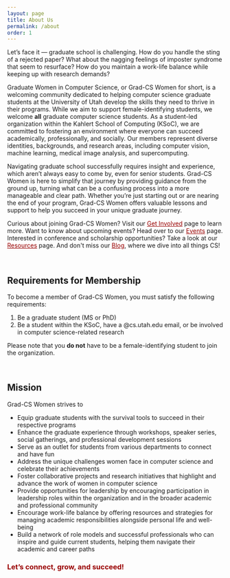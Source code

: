 ```yaml
---
layout: page
title: About Us
permalink: /about
order: 1
---
```


Let’s face it — graduate school is challenging. How do you handle the sting of a rejected paper? What about the nagging feelings of imposter syndrome that seem to resurface? How do you maintain a work-life balance while keeping up with research demands?

Graduate Women in Computer Science, or Grad-CS Women for short, is a welcoming community dedicated to helping computer science graduate students at the University of Utah develop the skills they need to thrive in their programs. While we aim to support female-identifying students, we welcome **all** graduate computer science students. As a student-led organization within the Kahlert School of Computing (KSoC), we are committed to fostering an environment where everyone can succeed academically, professionally, and socially. Our members represent diverse identities, backgrounds, and research areas, including computer vision, machine learning, medical image analysis, and supercomputing.

Navigating graduate school successfully requires insight and experience, which aren’t always easy to come by, even for senior students. Grad-CS Women is here to simplify that journey by providing guidance from the ground up, turning what can be a confusing process into a more manageable and clear path. Whether you’re just starting out or are nearing the end of your program, Grad-CS Women offers valuable lessons and support to help you succeed in your unique graduate journey.

Curious about joining Grad-CS Women? Visit our <a href="https://gradcswomen-utah.github.io/get-involved" style="color: #990000;;">Get Involved</a> page to learn more. Want to know about upcoming events? Head over to our <a href="https://gradcswomen-utah.github.io/events" style="color: #990000;;">Events</a> page. Interested in conference and scholarship opportunities? Take a look at our <a href="https://gradcswomen-utah.github.io/resources" style="color: #990000;;">Resources</a> page. And don't miss our <a href="https://gradcswomen-utah.github.io/blog" style="color: #990000;;">Blog</a>, where we dive into all things CS!

<br />

## Requirements for Membership
To become a member of Grad-CS Women, you must satisfy the following requirements:

1. Be a graduate student (MS or PhD)
2. Be a student within the KSoC, have a @cs.utah.edu email, or be involved in computer science-related research

Please note that you **do not** have to be a female-identifying student to join the organization.

<br />

## Mission 
Grad-CS Women strives to 

- Equip graduate students with the survival tools to succeed in their respective programs
- Enhance the graduate experience through workshops, speaker series, social gatherings, and professional development sessions
- Serve as an outlet for students from various departments to connect and have fun 
- Address the unique challenges women face in computer science and celebrate their achievements
- Foster collaborative projects and research initiatives that highlight and advance the work of women in computer science
- Provide opportunities for leadership by encouraging participation in leadership roles within the organization and in the broader academic and professional community
- Encourage work-life balance by offering resources and strategies for managing academic responsibilities alongside personal life and well-being
- Build a network of role models and successful professionals who can inspire and guide current students, helping them navigate their academic and career paths




### <span style="color: #990000;">Let’s connect, grow, and succeed!</span>





